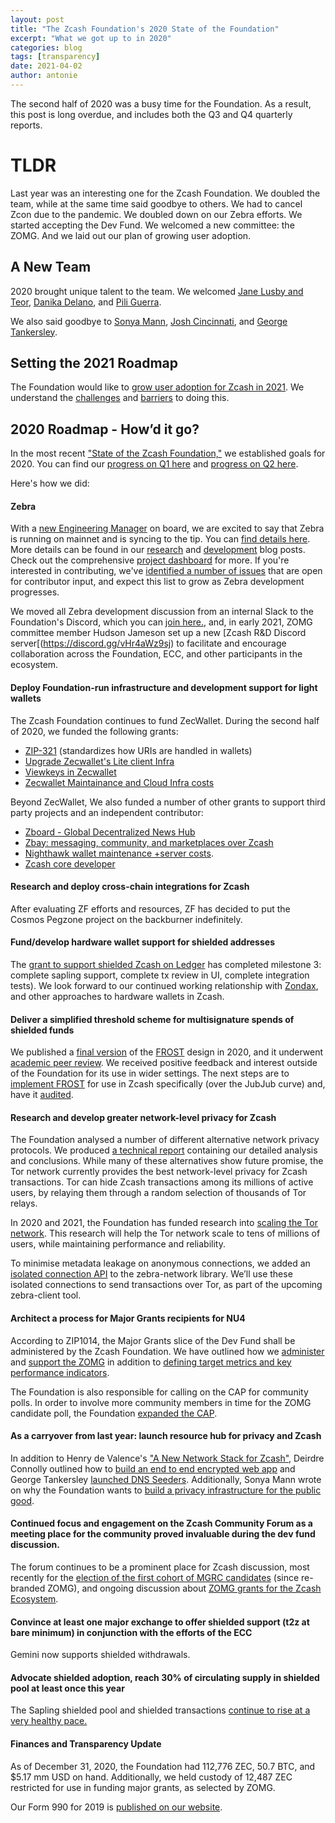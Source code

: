 ```yaml
---
layout: post
title: "The Zcash Foundation's 2020 State of the Foundation"
excerpt: "What we got up to in 2020"
categories: blog
tags: [transparency]
date: 2021-04-02
author: antonie
---
```


The second half of 2020 was a busy time for the Foundation. As a result, this post is long overdue, and includes both the Q3 and Q4 quarterly reports. 

# TLDR
Last year was an interesting one for the Zcash Foundation. We doubled the team, while at the same time said goodbye to others. We had to cancel Zcon due to the pandemic. We doubled down on our Zebra efforts. We started accepting the Dev Fund. We welcomed a new committee: the ZOMG. And we laid out our plan of growing user adoption.

## A New Team

2020 brought unique talent to the team. We welcomed [Jane Lusby and Teor](https://www.zfnd.org/blog/welcome-jane-and-teor/), [Danika Delano](https://www.zfnd.org/blog/welcome-danika/), and [Pili Guerra](https://www.zfnd.org/blog/welcome-pili/). 

We also said goodbye to [Sonya Mann](https://twitter.com/ZcashFoundation/status/1257326220364087300?s=20), [Josh Cincinnati](https://www.zfnd.org/blog/farewell-josh/), and [George Tankersley](https://www.zfnd.org/blog/farewell-george/).

## Setting the 2021 Roadmap
The Foundation would like to [grow user adoption for Zcash in 2021](https://www.zfnd.org/blog/the-zcash-foundation-would-like-to-grow-user-adoption/). We understand the [challenges](https://www.zfnd.org/blog/can-zcash-scale-to-a-million-users/) and [barriers](https://www.zfnd.org/blog/what-is-preventing-zcash-adoption/) to doing this.

## 2020 Roadmap - How’d it go?

In the most recent ["State of the Zcash Foundation,"](/blog/foundation-in-2020/) we established goals for 2020. You can find our [progress on Q1 here](/blog/q1-report-2020/) and [progress on Q2 here](https://www.zfnd.org/blog/q2-report-2020/).

Here's how we did:

#### Zebra

With a [new Engineering Manager](https://www.zfnd.org/blog/welcome-pili/) on board, we are excited to say that Zebra is running on mainnet and is syncing to the tip. You can [find details here](https://github.com/ZcashFoundation/zebra/tree/main#current-features). More details can be found in our [research](/tags/#research) and [development](/tags/#development) blog posts. Check out the comprehensive [project dashboard](https://github.com/ZcashFoundation/zebra/projects/1#column-6927594) for more. If you're interested in contributing, we've [identified a number of issues](https://github.com/ZcashFoundation/zebra/labels/E-help-wanted) that are open for contributor input, and expect this list to grow as Zebra development progresses.

We moved all Zebra development discussion from an internal Slack to the Foundation's Discord, which you can [join here.](https://discord.gg/na6QZNd), and, in early 2021, ZOMG committee member Hudson Jameson set up a new [Zcash R&D Discord server[(https://discord.gg/vHr4aWz9sj) to facilitate and encourage collaboration across the Foundation, ECC, and other participants in the ecosystem.

#### Deploy Foundation-run infrastructure and development support for light wallets

The Zcash Foundation continues to fund ZecWallet. During the second half of 2020, we funded the following grants:
- [ZIP-321](https://grants.zfnd.org/proposals/1446511155-zip-321-in-zecwallet) (standardizes how URIs are handled in wallets)
- [Upgrade Zecwallet's Lite client Infra](https://grants.zfnd.org/proposals/1484976412-upgrade-zecwallets-lite-client-infra)
- [Viewkeys in Zecwallet](https://grants.zfnd.org/proposals/1058908485-viewkeys-in-zecwallet)
- [Zecwallet Maintainance and Cloud Infra costs](https://grants.zfnd.org/proposals/19391613?tab=milestones)

Beyond ZecWallet, We also funded a number of other grants to support third party projects and an independent contributor: 
- [Zboard - Global Decentralized News Hub](https://www.google.com/url?q=https://grants.zfnd.org/proposals/1854600060&sa=D&source=editors&ust=1617104222207000&usg=AOvVaw2VT0jG3fkIStArZLkI7MaB)
- [Zbay: messaging, community, and marketplaces over Zcash](https://grants.zfnd.org/proposals/1858815225-zbay-messaging-community-and-marketplaces-over-zcash)
- [Nighthawk wallet maintenance +server costs](https://grants.zfnd.org/proposals/68882602-nighthawk-wallet-maintenance-server-costs).
- [Zcash core developer](https://grants.zfnd.org/proposals/1181218696?tab=milestones)

#### Research and deploy cross-chain integrations for Zcash

After evaluating ZF efforts and resources, ZF has decided to put the Cosmos Pegzone project on the backburner indefinitely.

#### Fund/develop hardware wallet support for shielded addresses

The [grant to support shielded Zcash on Ledger](https://grants.zfnd.org/proposals/310598051-new-zcash-ledger-app-integration) has completed milestone 3: complete sapling support, complete tx review in UI, complete integration tests). We look forward to our continued working relationship with [Zondax](https://zondax.ch/), and other approaches to hardware wallets in Zcash.

#### Deliver a simplified threshold scheme for multisignature spends of shielded funds

We published a [final version](https://www.zfnd.org/blog/frost-update/) of the [FROST](https://eprint.iacr.org/2020/85200) design in 2020, and it underwent [academic peer review](https://www.zfnd.org/blog/frost-at-sac/).  We received positive feedback and interest outside of the Foundation for its use in wider settings. The next steps are to [implement FROST](https://github.com/ZcashFoundation/redjubjub/blob/main/src/frost.rs) for use in Zcash specifically (over the JubJub curve) and, have it [audited](https://www.zfnd.org/blog/frost-audit/). 

#### Research and develop greater network-level privacy for Zcash

The Foundation analysed a number of different alternative network privacy protocols. We produced [a technical report](https://www.zfnd.org/blog/zf-network-privacy-assessment/) containing our detailed analysis and conclusions. While many of these alternatives show future promise, the Tor network currently provides the best network-level privacy for Zcash transactions. Tor can hide Zcash transactions among its millions of active users, by relaying them through a random selection of thousands of Tor relays.

In 2020 and 2021, the Foundation has funded research into [scaling the Tor network](https://www.zfnd.org/blog/about-walking-onions/). This research will help the Tor network scale to tens of millions of users, while maintaining performance and reliability.

To minimise metadata leakage on anonymous connections, we added an [isolated connection API](https://doc.zebra.zfnd.org/zebra_network/fn.connect_isolated.html) to the zebra-network library. We’ll use these isolated connections to send transactions over Tor, as part of the upcoming zebra-client tool.

#### Architect a process for Major Grants recipients for NU4

According to ZIP1014, the Major Grants slice of the Dev Fund shall be administered by the Zcash Foundation. We have outlined how we  [administer](https://www.zfnd.org/blog/zf-mgrc-obligations/) and [support the ZOMG]( https://www.zfnd.org/blog/operational-support-to-the-mgrc/) in addition to [defining target metrics and key performance indicators](https://www.zfnd.org/blog/target-metrics-and-key-performance-indicators-for-the-mgrc/).

The Foundation is also responsible for calling on the CAP for community polls. In order to involve more community members in time for the ZOMG candidate poll, the Foundation [expanded the CAP](https://www.zfnd.org/blog/expanding-cap/).

#### As a carryover from last year: launch resource hub for privacy and Zcash

In addition to Henry de Valence's ["A New Network Stack for Zcash"](/blog/a-new-network-stack-for-zcash/), Deirdre Connolly outlined how to [build an end to end encrypted web app](/blog/so-you-want-an-e2e-encrypted-webapp/) and George Tankersley [launched DNS Seeders](/blog/foundation-dns-seeder/). Additionally, Sonya Mann wrote on why the Foundation wants to [build a privacy infrastructure for the public good](blog/privacy-infrastructure-public-good/).

#### Continued focus and engagement on the Zcash Community Forum as a meeting place for the community proved invaluable during the dev fund discussion.

The forum continues to be a prominent place for Zcash discussion, 
most recently for the [election of the first cohort of MGRC candidates](https://forum.zcashcommunity.com/t/major-grants-review-committee-candidates-megathread/36472) (since re-branded ZOMG), and ongoing discussion about [ZOMG grants for the Zcash Ecosystem](https://forum.zcashcommunity.com/c/grants/33).

#### Convince at least one major exchange to offer shielded support (t2z at bare minimum) in conjunction with the efforts of the ECC

Gemini now supports shielded withdrawals.

#### Advocate shielded adoption, reach 30% of circulating supply in shielded pool at least once this year

The Sapling shielded pool and shielded transactions [continue to rise at a very healthy pace.](https://forum.zcashcommunity.com/t/measuring-shielded-adoption/35022)

#### Finances and Transparency Update

As of December 31, 2020, the Foundation had 112,776 ZEC, 50.7 BTC, and $5.17 mm USD on hand. Additionally, we held custody of 12,487 ZEC restricted for use in funding major grants, as selected by ZOMG.  

Our Form 990 for 2019 is [published on our website](https://www.zfnd.org/about/irs-docs/ZCASH-19-990-PUBLIC%20DISCLOSURE.PDF). 
